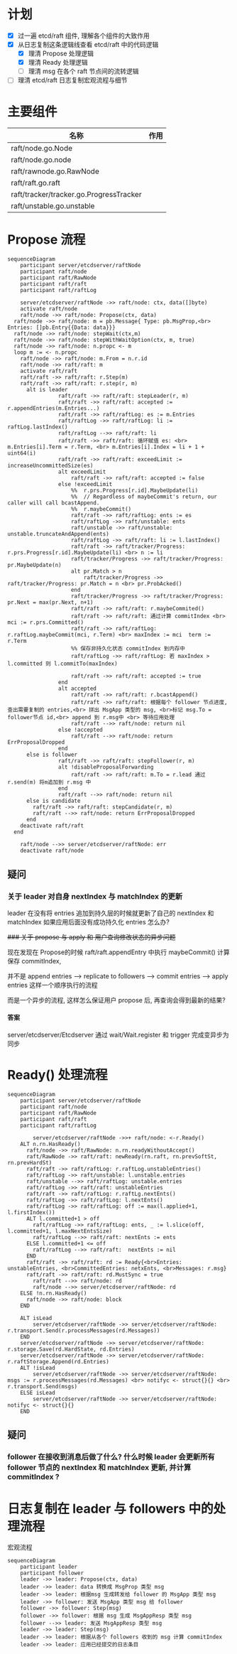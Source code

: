 # 计划

* [X] 过一遍 etcd/raft 组件, 理解各个组件的大致作用
* [X] 从日志复制这条逻辑线查看 etcd/raft 中的代码逻辑
  * [X] 理清 Propose 处理逻辑
  * [X] 理清 Ready 处理逻辑
  * [ ] 理清 msg 在各个 raft 节点间的流转逻辑
* [ ] 理清 etcd/raft 日志复制宏观流程与细节

# 主要组件

| 名称                                    | 作用 |
| --------------------------------------- | ---- |
| raft/node.go.Node                       |      |
| raft/node.go.node                       |      |
| raft/rawnode.go.RawNode                 |      |
| raft/raft.go.raft                       |      |
| raft/tracker/tracker.go.ProgressTracker |      |
| raft/unstable.go.unstable               |      |

# Propose 流程

```mermaid
sequenceDiagram
	participant server/etcdserver/raftNode
	participant raft/node
	participant raft/RawNode
	participant raft/raft
	participant raft/raftLog

	server/etcdserver/raftNode ->> raft/node: ctx, data([]byte)
	activate raft/node
	raft/node ->> raft/node: Propose(ctx, data)
  raft/node ->> raft/node: m = pb.Message{ Type: pb.MsgProp,<br> Entries: []pb.Entry{{Data: data}}}
  raft/node ->> raft/node: stepWait(ctx,m)
  raft/node ->> raft/node: stepWithWaitOption(ctx, m, true)
  raft/node ->> raft/node: n.propc <- m
  loop m := <- n.propc
    raft/node ->> raft/node: m.From = n.r.id
    raft/node ->> raft/raft: m
    activate raft/raft
    raft/raft ->> raft/raft: r.Step(m)
    raft/raft ->> raft/raft: r.step(r, m)
      alt is leader
				raft/raft ->> raft/raft: stepLeader(r, m)
				raft/raft ->> raft/raft: accepted := r.appendEntries(m.Entries...)
				raft/raft ->> raft/raftLog: es := m.Entries
				raft/raftLog ->> raft/raftLog: li := raftLog.lastIndex()
				raft/raftLog -->> raft/raft: li
				raft/raft ->> raft/raft: 循环赋值 es: <br> m.Entries[i].Term = r.Term, <br> m.Entries[i].Index = li + 1 + uint64(i)
				raft/raft ->> raft/raft: exceedLimit := increaseUncommittedSize(es)
				alt exceedLimit
					raft/raft ->> raft/raft: accepted := false
				else !exceedLimit
					%%	r.prs.Progress[r.id].MaybeUpdate(li)
					%%	// Regardless of maybeCommit's return, our caller will call bcastAppend.
					%%	r.maybeCommit()
					raft/raft ->> raft/raftLog: ents := es
					raft/raftLog ->> raft/unstable: ents
					raft/unstable ->> raft/unstable: unstable.truncateAndAppend(ents)
					raft/raftLog ->> raft/raft: li := l.lastIndex()
					raft/raft ->> raft/tracker/Progress: r.prs.Progress[r.id].MaybeUpdate(li) <br> n := li
					raft/tracker/Progress ->> raft/tracker/Progress: pr.MaybeUpdate(n)
					alt pr.Match > n
						raft/tracker/Progress ->> raft/tracker/Progress: pr.Match = n <br> pr.ProbAcked()
					end
					raft/tracker/Progress ->> raft/tracker/Progress: pr.Next = max(pr.Next, n+1)
					raft/raft ->> raft/raft: r.maybeCommited()
					raft/raft ->> raft/raft: 通过计算 commitIndex <br> mci := r.prs.Committed()
					raft/raft ->> raft/raftLog: r.raftLog.maybeCommit(mci, r.Term) <br> maxIndex := mci  term := r.Term
					%% 保存非持久化状态 commitIndex 到内存中
					raft/raftLog ->> raft/raftLog: 若 maxIndex > l.committed 则 l.commitTo(maxIndex)

					raft/raft ->> raft/raft: accepted := true
				end
				alt accepted
					raft/raft ->> raft/raft: r.bcastAppend()
					raft/raft ->> raft/raft: 根据每个 follower 节点进度, 查出需要复制的 entries,<br> 拼出 MsgApp 类型的 msg, <br>标记 msg.To = follower节点 id,<br> append 到 r.msg中 <br> 等待应用处理
					raft/raft -->> raft/node: return nil
				else !accepted
					raft/raft -->> raft/node: return ErrProposalDropped
				end
      else is follower
				raft/raft ->> raft/raft: stepFollower(r, m)
				alt !disableProposalForwarding
					raft/raft ->> raft/raft: m.To = r.lead 通过 r.send(m) 将m追加到 r.msg 中
				end
				raft/raft -->> raft/node: return nil
      else is candidate
      	raft/raft ->> raft/raft: stepCandidate(r, m)
      	raft/raft -->> raft/node: return ErrProposalDropped
      end
    deactivate raft/raft
  end

	raft/node -->> server/etcdserver/raftNode: err
	deactivate raft/node

```

## 疑问

### 关于 leader 对自身 nextIndex 与 matchIndex 的更新

 leader 在没有将 entries 追加到持久层的时候就更新了自己的 nextIndex 和 matchIndex
如果应用后面没有成功持久化 entries 怎么办?

~~### 关于 propose 与 apply 和 用户查询修改状态的异步问题~~

现在发现在 Propose的时候 raft/raft.appendEntry 中执行 maybeCommit() 计算保存 commitIndex,

并不是 append entries --> replicate to followers --> commit entries --> apply entries 这样一个顺序执行的流程

而是一个异步的流程, 这样怎么保证用户 propose 后, 再查询会得到最新的结果?

#### 答案

server/etcdserver/Etcdserver 通过 wait/Wait.register 和 trigger 完成变异步为同步

# Ready() 处理流程

```mermaid
sequenceDiagram
	participant server/etcdserver/raftNode
	participant raft/node
	participant raft/RawNode
	participant raft/raft
	participant raft/raftLog

		server/etcdserver/raftNode ->>+ raft/node: <-r.Ready()
    ALT n.rn.HasReady()
      raft/node ->> raft/RawNode: n.rn.readyWithoutAccept()
      raft/RawNode ->> raft/raft: newReady(rn.raft, rn.prevSoftSt, rn.prevHardSt)
      raft/raft ->> raft/raftLog: r.raftLog.unstableEntries()
      raft/raftLog ->> raft/unstable: l.unstable.entries
      raft/unstable -->> raft/raftLog: unstable.entries
      raft/raftLog ->> raft/raft: unstableEntries
      raft/raft ->> raft/raftLog: r.raftLg.nextEnts()
      raft/raftLog ->> raft/raftLog: l.nextEnts()
      raft/raftLog ->> raft/raftLog: off := max(l.applied+1, l.firstIndex())
      ALT l.committed+1 > off
      	raft/raftLog ->> raft/raftLog: ents, _ := l.slice(off, l.committed+1, l.maxNextEntsSize)
      	raft/raftLog -->> raft/raft: nextEnts := ents
      ELSE l.committed+1 <= off
      	raft/raftLog -->> raft/raft:  nextEnts := nil
      END
      raft/raft ->> raft/raft: rd := Ready{<br>Entries: unstableEntries, <br>CommittedEntries: netxEnts, <br>Messages: r.msg}
      raft/raft ->> raft/raft: rd.MustSync = true
  		raft/raft -->> raft/node: rd
  		raft/node -->> server/etcdserver/raftNode: rd
    ELSE !n.rn.HasReady()
      raft/node ->> raft/node: block
    END

    ALT isLead
    	server/etcdserver/raftNode ->> server/etcdserver/raftNode: r.transport.Send(r.processMessages(rd.Messages))
    END
    server/etcdserver/raftNode ->> server/etcdserver/raftNode: r.storage.Save(rd.HardState, rd.Entries)
    server/etcdserver/raftNode ->> server/etcdserver/raftNode: r.raftStorage.Append(rd.Entries)
    ALT !isLead
    	server/etcdserver/raftNode ->> server/etcdserver/raftNode: msgs := r.processMessages(rd.Messages) <br> notifyc <- struct{}{} <br> r.transport.Send(msgs)
    ELSE isLead
   		server/etcdserver/raftNode ->> server/etcdserver/raftNode: notifyc <- struct{}{}
    END

```

## 疑问

### follower 在接收到消息后做了什么? 什么时候 leader 会更新所有 follower 节点的 nextIndex 和 matchIndex 更新, 并计算 commitIndex ?

# 日志复制在 leader 与 followers 中的处理流程
宏观流程

```mermaid
sequenceDiagram
    participant leader
    participant follower
    leader ->> leader: Propose(ctx, data)
    leader ->> leader: data 转换成 MsgProp 类型 msg
    leader ->> leader: 根据msg 生成转发给 follower 的 MsgApp 类型 msg
    leader ->> follower: 发送 MsgApp 类型 msg 给 follower
    follower ->> follower: Step(msg)
	follower ->> follower: 根据 msg 生成 MsgAppResp 类型 msg
	follower -->> leader: 发送 MsgAppResp 类型 msg
	leader ->> leader: Step(msg)
	leader ->> leader: 根据从各个 followers 收到的 msg 计算 commitIndex
	leader ->> leader: 应用已经提交的日志条目
```
